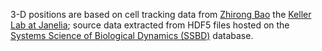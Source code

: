 3-D positions are based on cell tracking data from [Zhirong Bao](https://www.mskcc.org/research/ski/labs/zhirong-bao) the [Keller Lab at Janelia](https://www.janelia.org/lab/keller-lab); source data extracted from HDF5 files hosted on the [Systems Science of Biological Dynamics (SSBD)](http://ssbd.qbic.riken.jp/) database. 
